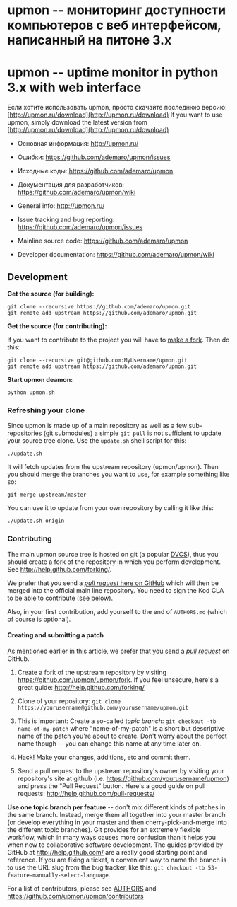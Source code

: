 # upmon -- мониторинг доступности компьютеров с веб интерфейсом, написанный на питоне 3.x
# upmon -- uptime monitor in python 3.x with web interface

Если хотите использовать upmon, просто скачайте последнюю версию: [http://upmon.ru/download](http://upmon.ru/download)
If you want to use upmon, simply download the latest version from [http://upmon.ru/download](http://upmon.ru/download)

- Основная информация: <http://upmon.ru/>
- Ошибки: <https://github.com/ademaro/upmon/issues>
- Исходные коды: <https://github.com/ademaro/upmon>
- Документация для разработчиков: <https://github.com/ademaro/upmon/wiki>

- General info: <http://upmon.ru/>
- Issue tracking and bug reporting: <https://github.com/ademaro/upmon/issues>
- Mainline source code: <https://github.com/ademaro/upmon>
- Developer documentation: <https://github.com/ademaro/upmon/wiki>

## Development

**Get the source (for building):**

    git clone --recursive https://github.com/ademaro/upmon.git
    git remote add upstream https://github.com/ademaro/upmon.git

**Get the source (for contributing):**

If you want to contribute to the project you will have to [make a fork](http://help.github.com/forking/). Then do this:

    git clone --recursive git@github.com:MyUsername/upmon.git
    git remote add upstream https://github.com/ademaro/upmon.git

**Start upmon deamon:**

    python upmon.sh


### Refreshing your clone

Since upmon is made up of a main repository as well as a few sub-repositories (git submodules) a simple `git pull` is not sufficient to update your source tree clone. Use the `update.sh` shell script for this:

    ./update.sh

It will fetch updates from the upstream repository (upmon/upmon). Then you should merge the branches you want to use, for example something like so:

    git merge upstream/master

You can use it to update from your own repository by calling it like this:

    ./update.sh origin

### Contributing

The main upmon source tree is hosted on git (a popular [DVCS](http://en.wikipedia.org/wiki/Distributed_revision_control)), thus you should create a fork of the repository in which you perform development. See <http://help.github.com/forking/>.

We prefer that you send a [*pull request* here on GitHub](http://help.github.com/pull-requests/) which will then be merged into the official main line repository. You need to sign the Kod CLA to be able to contribute (see below).

Also, in your first contribution, add yourself to the end of `AUTHORS.md` (which of course is optional).


#### Creating and submitting a patch

As mentioned earlier in this article, we prefer that you send a [*pull request*](http://help.github.com/pull-requests/) on GitHub.

1. Create a fork of the upstream repository by visiting <https://github.com/upmon/upmon/fork>. If you feel unsecure, here's a great guide: <http://help.github.com/forking/> 

2. Clone of your repository: `git clone https://yourusername@github.com/yourusername/upmon.git`

3. This is important: Create a so-called *topic branch*: `git checkout -tb name-of-my-patch` where "name-of-my-patch" is a short but descriptive name of the patch you're about to create. Don't worry about the perfect name though -- you can change this name at any time later on.

4. Hack! Make your changes, additions, etc and commit them.

5. Send a pull request to the upstream repository's owner by visiting your repository's site at github (i.e. https://github.com/yourusername/upmon) and press the "Pull Request" button. Here's a good guide on pull requests: <http://help.github.com/pull-requests/>

**Use one topic branch per feature** -- don't mix different kinds of patches in the same branch. Instead, merge them all together into your master branch (or develop everything in your master and then cherry-pick-and-merge into the different topic branches). Git provides for an extremely flexible workflow, which in many ways causes more confusion than it helps you when new to collaborative software development. The guides provided by GitHub at <http://help.github.com/> are a really good starting point and reference.
If you are fixing a ticket, a convenient way to name the branch is to use the URL slug from the bug tracker, like this: `git checkout -tb 53-feature-manually-select-language`.


For a list of contributors, please see [AUTHORS](https://github.com/upmon/upmon/blob/master/AUTHORS.md) and <https://github.com/upmon/upmon/contributors>

